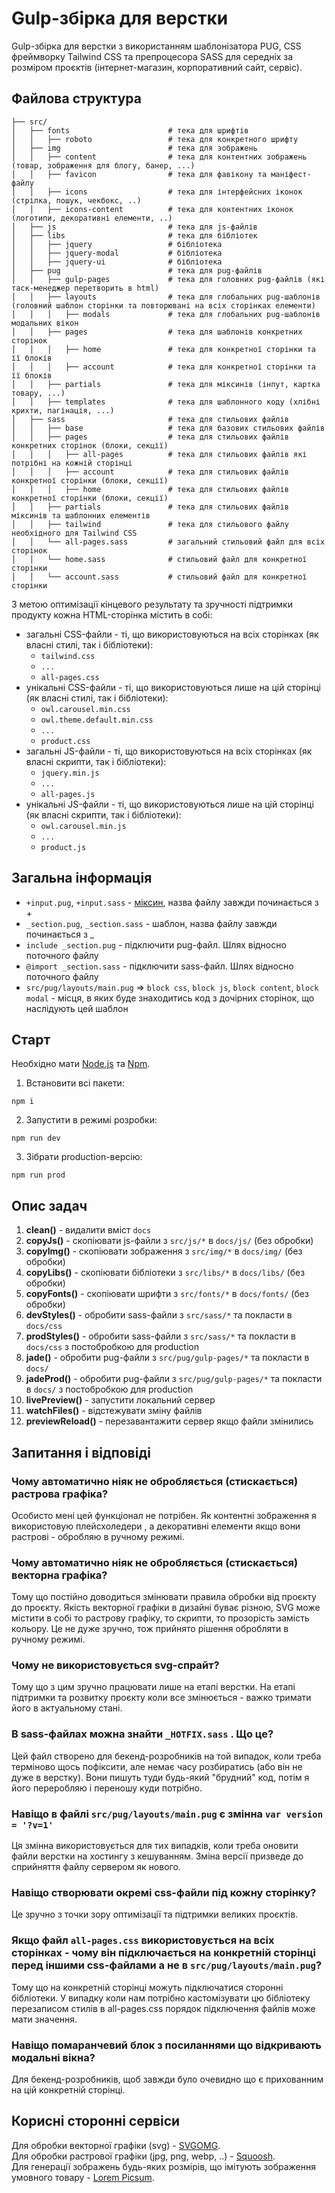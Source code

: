 # Gulp-збірка для верстки

Gulp-збірка для верстки з використанням шаблонізатора PUG, CSS фреймворку Tailwind CSS та препроцесора SASS для середніх за розміром проєктів (інтернет-магазин, корпоративний сайт, сервіс).

## Файлова структура

```
├── src/
│   ├── fonts                      # тека для шрифтів
│   │   ├── roboto                 # тека для конкретного шрифту
│   ├── img                        # тека для зображень
│   │   ├── content                # тека для контентних зображень (товар, зображення для блогу, банер, ...)
│   │   ├── favicon                # тека для фавікону та маніфест-файлу
│   │   ├── icons                  # тека для інтерфейсних іконок (стрілка, пошук, чекбокс, ..)
│   │   ├── icons-content          # тека для контентних іконок (логотипи, декоративні елементи, ..)
│   ├── js                         # тека для js-файлів
│   ├── libs                       # тека для бібліотек
│   │   ├── jquery                 # бібліотека
│   │   ├── jquery-modal           # бібліотека
│   │   ├── jquery-ui              # бібліотека
│   ├── pug                        # тека для pug-файлів
│   │   ├── gulp-pages             # тека для головних pug-файлів (які таск-менеджер перетворить в html)
│   │   ├── layouts                # тека для глобальних pug-шаблонів (головний шаблон сторінки та повторювані на всіх сторінках елементи)
│   │   │   ├── modals             # тека для глобальних pug-шаблонів модальних вікон
│   │   ├── pages                  # тека для шаблонів конкретних сторінок
│   │   │   ├── home               # тека для конкретної сторінки та її блоків
│   │   │   ├── account            # тека для конкретної сторінки та її блоків
│   │   ├── partials               # тека для міксинів (інпут, картка товару, ...)
│   │   ├── templates              # тека для шаблонного коду (хлібні крихти, пагінація, ...)
│   ├── sass                       # тека для стильових файлів
│   │   ├── base                   # тека для базових стильових файлів
│   │   ├── pages                  # тека для стильових файлів конкретних сторінок (блоки, секції)
│   │   │   ├── all-pages          # тека для стильових файлів які потрібні на кожній сторінці
│   │   │   ├── account            # тека для стильових файлів конкретної сторінки (блоки, секції)
│   │   │   ├── home               # тека для стильових файлів конкретної сторінки (блоки, секції)
│   │   ├── partials               # тека для стильових файлів міксинів та шаблонних елементів
│   │   ├── tailwind               # тека для стильового файлу необхідного для Tailwind CSS
│   │   └── all-pages.sass         # загальний стильовий файл для всіх сторінок
│   │   └── home.sass              # стильовий файл для конкретної сторінки
│   │   └── account.sass           # стильовий файл для конкретної сторінки
```

З метою оптимізації кінцевого результату та зручності підтримки продукту кожна HTML-сторінка містить в собі:

-   загальні CSS-файли - ті, що використовуються на всіх сторінках (як власні стилі, так і бібліотеки):
    -   `tailwind.css`
    -   `...`
    -   `all-pages.css`
-   унікальні CSS-файли - ті, що використовуються лише на цій сторінці (як власні стилі, так і бібліотеки):
    -   `owl.carousel.min.css`
    -   `owl.theme.default.min.css`
    -   `...`
    -   `product.css`
-   загальні JS-файли - ті, що використовуються на всіх сторінках (як власні скрипти, так і бібліотеки):
    -   `jquery.min.js`
    -   `...`
    -   `all-pages.js`
-   унікальні JS-файли - ті, що використовуються лише на цій сторінці (як власні скрипти, так і бібліотеки):
    -   `owl.carousel.min.js`
    -   `...`
    -   `product.js`

## Загальна інформація

-   `+input.pug`, `+input.sass` - [міксин](https://pugjs.org/language/mixins.html), назва файлу завжди починається з +
-   `_section.pug`, `_section.sass` - шаблон, назва файлу завжди починається з \_
-   `include _section.pug` - підключити pug-файл. Шлях відносно поточного файлу
-   `@import _section.sass` - підключити sass-файл. Шлях відносно поточного файлу
-   `src/pug/layouts/main.pug` => `block css`, `block js`, `block content`, `block modal` - місця, в яких буде знаходитись код з дочірних сторінок, що наслідують цей шаблон

## Старт

Необхідно мати [Node.js](https://nodejs.org/en/) та [Npm](https://www.npmjs.com/).

1. Встановити всі пакети:

```
npm i
```

2. Запустити в режимі розробки:

```
npm run dev
```

3. Зібрати production-версію:

```
npm run prod
```

## Опис задач

1. **clean()** - видалити вміст `docs`
2. **copyJs()** - скопіювати js-файли з `src/js/*` в `docs/js/` (без обробки)
3. **copyImg()** - скопіювати зображення з `src/img/*` в `docs/img/` (без обробки)
4. **copyLibs()** - скопіювати бібліотеки з `src/libs/*` в `docs/libs/` (без обробки)
5. **copyFonts()** - скопіювати шрифти з `src/fonts/*` в `docs/fonts/` (без обробки)
6. **devStyles()** - обробити sass-файли з `src/sass/*` та покласти в `docs/css`
7. **prodStyles()** - обробити sass-файли з `src/sass/*` та покласти в `docs/css` з постобробкою для production
8. **jade()** - обробити pug-файли з `src/pug/gulp-pages/*` та покласти в `docs/`
9. **jadeProd()** - обробити pug-файли з `src/pug/gulp-pages/*` та покласти в `docs/` з постобробкою для production
10. **livePreview()** - запустити локальний сервер
11. **watchFiles()** - відстежувати зміну файлів
12. **previewReload()** - перезавантажити сервер якщо файли змінились

## Запитання і відповіді

### Чому автоматично ніяк не обробляється (стискається) растрова графіка?

Особисто мені цей функціонал не потрібен. Як контентні зображення я використовую плейсхоледери , а декоративні елементи якщо вони растрові - обробляю в ручному режимі.

### Чому автоматично ніяк не обробляється (стискається) векторна графіка?

Тому що постійно доводиться змінювати правила обробки від проєкту до проєкту. Якість векторної графіки в дизайні буває різною, SVG може містити в собі то растрову графіку, то скрипти, то прозорість замість кольору. Це не дуже зручно, тож прийнято рішення обробляти в ручному режимі.

### Чому не використовується svg-спрайт?

Тому що з цим зручно працювати лише на етапі верстки. На етапі підтримки та розвитку проєкту коли все змінюється - важко тримати його в актуальному стані.

### В sass-файлах можна знайти `_HOTFIX.sass` . Що це?

Цей файл створено для бекенд-розробників на той випадок, коли треба терміново щось пофіксити, але немає часу розбиратись (або він не дуже в верстку). Вони пишуть туди будь-який "брудний" код, потім я його переробляю і переношу куди потрібно.

### Навіщо в файлі `src/pug/layouts/main.pug` є змінна `var version = '?v=1'`

Ця змінна використовується для тих випадків, коли треба оновити файли верстки на хостингу з кешуванням. Зміна версії призведе до сприйняття файлу сервером як нового.

### Навіщо створювати окремі css-файли під кожну сторінку?

Це зручно з точки зору оптимізації та підтримки великих проєктів.

### Якщо файл `all-pages.css` використовується на всіх сторінках - чому він підключається на конкретній сторінці перед іншими css-файлами а не в `src/pug/layouts/main.pug`?

Тому що на конкретній сторінці можуть підключатися сторонні бібліотеки. У випадку коли нам потрібно кастомізувати цю бібліотеку перезаписом стилів в all-pages.css порядок підключення файлів може мати значення.

### Навіщо помаранчевий блок з посиланнями що відкривають модальні вікна?

Для бекенд-розробників, щоб завжди було очевидно що є прихованним на цій конкретній сторінці.

## Корисні сторонні сервіси

Для обробки векторної графіки (svg) - [SVGOMG](https://jakearchibald.github.io/svgomg/).  
Для обробки растрової графіки (jpg, png, webp, ..) - [Squoosh](https://squoosh.app/).  
Для генерації зображень будь-яких розмірів, що імітують зображення умовного товару - [Lorem Picsum](https://picsum.photos/).
